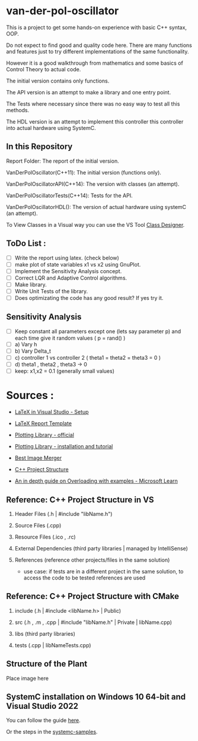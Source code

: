 # van-der-pol-oscillator

This is a project to get some hands-on experience with basic C++ syntax, OOP.

Do not expect to find good and quality code here. There are many functions and features just to try different implementations of the same functionality.

However it is a good walkthrough from mathematics and some basics of Control Theory to actual code.

The initial version contains only functions.

The API version is an attempt to make a library and one entry point.

The Tests where necessary since there was no easy way to test all this methods.

The HDL version is an attempt to implement this controller this controller into actual hardware using SystemC.

## In this Repository

Report Folder: The report of the initial version.

VanDerPolOscillator(C++11): The initial version (functions only).

VanDerPolOscillatorAPI(C++14): The version with classes (an attempt).

VanDerPolOscillatorTests(C++14): Tests for the API.

VanDerPolOscillatorHDL(): The version of actual hardware using systemC (an attempt).

To View Classes in a Visual way you can use the VS Tool [Class Designer](https://learn.microsoft.com/en-us/visualstudio/ide/class-designer/designing-and-viewing-classes-and-types?view=vs-2022).

## ToDo List :
- [ ] Write the report using latex. (check below)
- [ ] make plot of state variables x1 vs x2 using GnuPlot.
- [ ] Implement the Sensitivity Analysis concept.
- [ ] Correct LQR and Adaptive Control algorithms.
- [ ] Make library.
- [ ] Write Unit Tests of the library.
- [ ] Does optimizating the code has any good result? If yes try it.

## Sensitivity Analysis
- [ ] Keep constant all parameters except one (lets say parameter p) and each time give it random values ( p = rand() )
- [ ] a) Vary h
- [ ] b) Vary Delta_t
- [ ] c) controller 1 vs controller 2 ( theta1 = theta2 = theta3 = 0 )
- [ ] d) theta1 , theta2 , theta3 -> 0
- [ ] keep: x1,x2 = 0.1 (generally small values)

# Sources :

- [LaTeX in Visual Studio - Setup](https://guillaumeblanchet.medium.com/using-latex-in-visual-studio-code-on-windows-121032043dad)

- [LaTeX Report Template](https://www.overleaf.com/learn/latex/How_to_Write_a_Thesis_in_LaTeX_(Part_1)%3A_Basic_Structure)

- [Plotting Library - official](http://www.gnuplot.info/)

- [Plotting Library - installation and tutorial](https://www.youtube.com/watch?v=gsLIUtmTs8Q)

- [Best Image Merger](https://www.onlineconverter.com/merge-images)

- [C++ Project Structure](https://medium.com/swlh/c-project-structure-for-cmake-67d60135f6f5)

- [An in depth guide on Overloading with examples - Microsoft Learn](https://learn.microsoft.com/en-us/cpp/cpp/function-overloading?view=msvc-170)

## Reference: C++ Project Structure in VS

1. Header Files (.h | #include "libName.h")

2. Source Files (.cpp)

3. Resource Files (.ico , .rc)

4. External Dependencies (third party libraries | managed by IntelliSense)

5. References (reference other projects/files in the same solution)
    * use case: if tests are in a different project in the same solution, to access the code to be tested references are used

## Reference: C++ Project Structure with CMake

1. include (.h | #include <libName.h> | Public)

2. src (.h , .m , .cpp | #include "libName.h" | Private | libName.cpp)

3. libs (third party libraries)

4. tests (.cpp | libNameTests.cpp)

## Structure of the Plant

Place image here

## SystemC installation on Windows 10 64-bit and Visual Studio 2022

You can follow the guide [here](https://stackoverflow.com/questions/41990606/installing-systemc-for-vs2013).

Or the steps in the [systemc-samples]().

